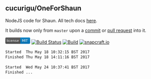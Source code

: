 cucurigu/OneForShaun
---

NodeJS code for Shaun. All tech docs [here](docs/).

It builds now only from `master` upon a [commit](https://github.com/cucurigu/OneForShaun/commits/master) or [pull request](https://github.com/cucurigu/OneForShaun/pulls) into it.

[![MIT License](https://raw.githubusercontent.com/cucurigu/OneForShaun/master/mit-license.png)](LICENSE) [![Build Status](https://travis-ci.org/cucurigu/OneForShaun.svg?branch=master)](https://travis-ci.org/cucurigu/OneForShaun) [![Build](https://ci.appveyor.com/api/projects/status/github/cucurigu/OneForShaun?branch=master&svg=true&pendingText=Windows%20...&failingText=Windows%20failed&passingText=Windows%20build%20OK)](https://ci.appveyor.com/project/cucurigu/oneforshaun) [![snapcraft.io](https://build.snapcraft.io/badge/cucurigu/OneForShaun.svg)](https://build.snapcraft.io/user/cucurigu/OneForShaun)



```
Started  Thu May 18 10:32:15 BST 2017
Finished Thu May 18 14:11:16 BST 2017

Started  Wed May 24 10:37:41 BST 2017
Finished ...
```
